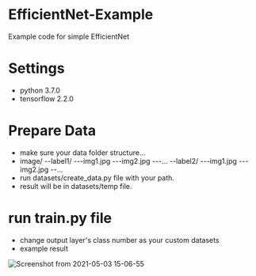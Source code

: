 # EfficientNet-Example
Example code for simple EfficientNet

# Settings
- python 3.7.0
- tensorflow 2.2.0

# Prepare Data
- make sure your data folder structure...
- image/
  --label1/
    ---img1.jpg
    ---img2.jpg
    ---...
  --label2/
    ---img1.jpg
    ---img2.jpg
  --...
- run datasets/create_data.py file with your path.
- result will be in datasets/temp file.

# run train.py file
- change output layer's class number as your custom datasets
- example result

![Screenshot from 2021-05-03 15-06-55](https://user-images.githubusercontent.com/62841284/116846724-ed4cd380-ac23-11eb-8322-e1a0c558170e.png)
